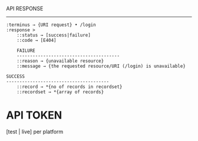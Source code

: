 API RESPONSE
*******************************************
	:terminus → {URI request} • /login
	:response >
		::status → [success|failure]
		::code → [E404]

		FAILURE
		---------------------------------------
		::reason → {unavailable resource}
		::message → {the requested resource/URI (/login) is unavailable}

	SUCCESS
	---------------------------------------
		::record → *{no of records in recordset}
		::recordset → *{array of records}




API TOKEN
================================================
[test | live] per platform